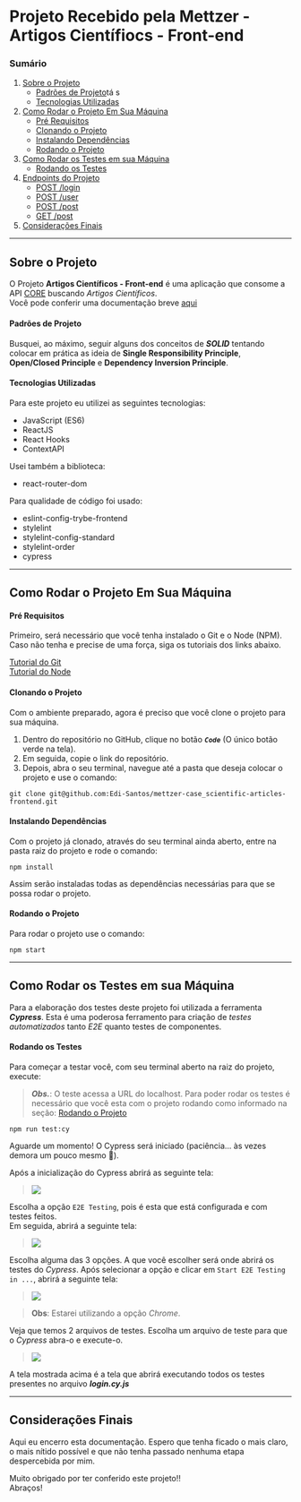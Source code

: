 # Projeto Recebido pela Mettzer - Artigos Científiocs - Front-end

### Sumário

1. [Sobre o Projeto](#sobre-o-projeto)
   - [Padrões de Projeto](#padrões-de-projeto)tá s
   - [Tecnologias Utilizadas](#tecnologias-utilizadas)
2. [Como Rodar o Projeto Em Sua Máquina](#como-rodar-o-projeto-em-sua-máquina)
   - [Pré Requisitos](#pré-requisitos)
   - [Clonando o Projeto](#clonando-o-projeto)
   - [Instalando Dependências](#instalando-dependências)
   - [Rodando o Projeto](#rodando-o-projeto)
3. [Como Rodar os Testes em sua Máquina](#como-rodar-os-testes-em-sua-máquina)
   - [Rodando os Testes](#rodando-os-testes)
4. [Endpoints do Projeto](#endpoints-do-projeto)
   - [POST /login](#post-login)
   - [POST /user](#post-user)
   - [POST /post](#post-post)
   - [GET /post](#get-post)
5. [Considerações Finais](#considerações-finais)

---

## Sobre o Projeto
O Projeto __Artigos Científicos - Front-end__ é uma aplicação que consome a API <a href='https://core.ac.uk/services/api'>CORE</a> buscando _Artigos Científicos_. <br>
Você pode conferir uma documentação breve <a href='https://core.ac.uk/docs/'>aqui</a>

#### Padrões de Projeto
Busquei, ao máximo, seguir alguns dos conceitos de *__SOLID__* tentando colocar em prática as ideia de __Single Responsibility Principle__, __Open/Closed Principle__ e __Dependency Inversion Principle__.

#### Tecnologias Utilizadas
Para este projeto eu utilizei as seguintes tecnologias:

- JavaScript (ES6)
- ReactJS
- React Hooks
- ContextAPI

Usei também a biblioteca:

- react-router-dom

Para qualidade de código foi usado:

- eslint-config-trybe-frontend
- stylelint
- stylelint-config-standard
- stylelint-order
- cypress

---

## Como Rodar o Projeto Em Sua Máquina

#### Pré Requisitos
Primeiro, será necessário que você tenha instalado o Git e o Node (NPM). Caso não tenha e precise de uma força, siga os tutoriais dos links abaixo.

<a href="https://git-scm.com/book/pt-br/v2/Come%C3%A7ando-Instalando-o-Git">Tutorial do Git</a> <br/>
<a href="https://balta.io/blog/node-npm-instalacao-configuracao-e-primeiros-passos">Tutorial do Node</a> <br/>

#### Clonando o Projeto
Com o ambiente preparado, agora é preciso que você clone o projeto para sua máquina. <br/>

1. Dentro do repositório no GitHub, clique no botão ***`Code`*** (O único botão verde na tela).
2. Em seguida, copie o link do repositório.
3. Depois, abra o seu terminal, navegue até a pasta que deseja colocar o projeto e use o comando: 
```
git clone git@github.com:Edi-Santos/mettzer-case_scientific-articles-frontend.git
```

#### Instalando Dependências
Com o projeto já clonado, através do seu terminal ainda aberto, entre na pasta raiz do projeto e rode o comando: <br/>
```
npm install
```
Assim serão instaladas todas as dependências necessárias para que se possa rodar o projeto.

#### Rodando o Projeto
Para rodar o projeto use o comando:
```
npm start
```

---

## Como Rodar os Testes em sua Máquina
Para a elaboração dos testes deste projeto foi utilizada a ferramenta *__Cypress__*. Esta é uma poderosa ferramento para criação de _testes automatizados_ tanto _E2E_ quanto testes de componentes.

#### Rodando os Testes
Para começar a testar você, com seu terminal aberto na raiz do projeto, execute:

>*__Obs.__*: O teste acessa a URL do localhost. Para poder rodar os testes é necessário que você esta com o projeto rodando como informado na seção: [Rodando o Projeto](#rodando-o-projeto)

```
npm run test:cy
```
Aguarde um momento! O Cypress será iniciado (paciência... às vezes demora um pouco mesmo :grimacing:).

Após a inicialização do Cypress abrirá as seguinte tela:

><img src='./img_readme/cypress_tela-inicial.png'> <br>

Escolha a opção `E2E Testing`, pois é esta que está configurada e com testes feitos. <br>
Em seguida, abrirá a seguinte tela:

><img src='./img_readme/cypress_tela-escolha_execucao.png'> <br>

Escolha alguma das 3 opções. A que você escolher será onde abrirá os testes do _Cypress_.
Após selecionar a opção e clicar em `Start E2E Testing in ...`, abrirá a seguinte tela:

><img src='./img_readme/cypress_tela-testes.png'> <br>

>__Obs__: Estarei utilizando a opção _Chrome_.

Veja que temos 2 arquivos de testes. Escolha um arquivo de teste para que o _Cypress_ abra-o e execute-o.

><img src='./img_readme/cypress-tela_executando-testes.png'> <br>

A tela mostrada acima é a tela que abrirá executando todos os testes presentes no arquivo *__login.cy.js__*

---

## Considerações Finais
Aqui eu encerro esta documentação. Espero que tenha ficado o mais claro, o mais nítido possível e que não tenha passado nenhuma etapa despercebida por mim.

Muito obrigado por ter conferido este projeto!! <br/>
Abraços!
